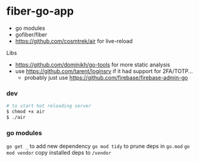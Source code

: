 # fiber-go-app

- go modules
- gofiber/fiber
- https://github.com/cosmtrek/air for live-reload

Libs

- https://github.com/dominikh/go-tools for more static analysis
- use https://github.com/tarent/loginsrv if it had support for 2FA/TOTP...
  - probably just use https://github.com/firebase/firebase-admin-go

### dev

```bash
# to start hot reloading server
$ chmod +x air
$ ./air
```

### go modules

`go get _` to add new dependency
`go mod tidy` to prune deps in `go.mod`
`go mod vendor` copy installed deps to `/vendor`
